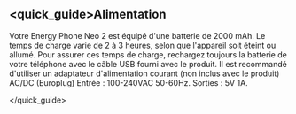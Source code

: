 ## <quick_guide>Alimentation

Votre Energy Phone Neo 2 est équipé d'une batterie de 2000 mAh. Le temps de charge varie de 2 à 3 heures, selon que l'appareil soit éteint ou allumé. Pour assurer ces temps de charge, rechargez toujours la batterie de votre téléphone avec le câble USB fourni avec le produit. Il est recommandé d'utiliser un adaptateur d'alimentation courant (non inclus avec le produit) AC/DC (Europlug) Entrée : 100-240VAC 50-60Hz. Sorties : 5V 1A.

</quick_guide>
